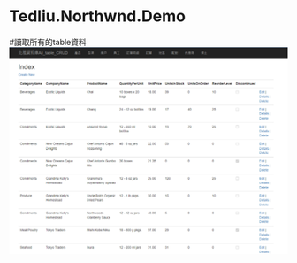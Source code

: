 # Tedliu.Northwnd.Demo
#讀取所有的table資料
![Image](https://github.com/qsc811022/Tedliu.Northwnd.Demo/blob/master/NorthWand1.PNG)
